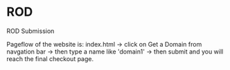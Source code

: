 ROD
===

ROD Submission

Pageflow of the website is:
index.html -> click on Get a Domain from navgation bar -> then type a name like 'domain1' -> then submit and you will reach the final checkout page.
